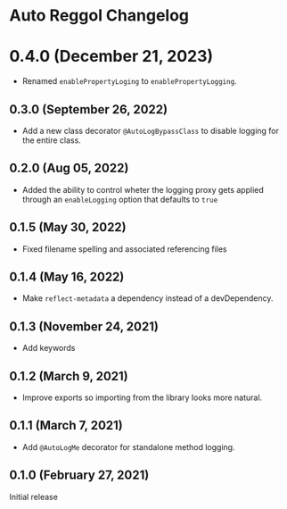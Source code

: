 # Auto Reggol Changelog

# 0.4.0 (December 21, 2023)
- Renamed `enablePropertyLoging` to `enablePropertyLogging`.

## 0.3.0 (September 26, 2022)

- Add a new class decorator `@AutoLogBypassClass` to disable logging for the entire class.

## 0.2.0 (Aug 05, 2022)

- Added the ability to control wheter the logging proxy gets applied through an `enableLogging` option that defaults to `true`

## 0.1.5 (May 30, 2022)

- Fixed filename spelling and associated referencing files

## 0.1.4 (May 16, 2022)

- Make `reflect-metadata` a dependency instead of a devDependency.
 
## 0.1.3 (November 24, 2021)

- Add keywords

## 0.1.2 (March 9, 2021)

- Improve exports so importing from the library looks more natural.

## 0.1.1 (March 7, 2021)

- Add `@AutoLogMe` decorator for standalone method logging.

## 0.1.0 (February 27, 2021)

Initial release
